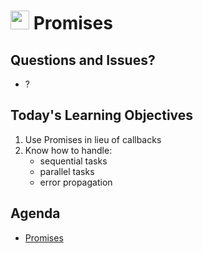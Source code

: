 <img src="https://cloud.githubusercontent.com/assets/478864/22186847/68223ce6-e0b1-11e6-8a62-0e3edc96725e.png" width=30> Promises
===

## Questions and Issues?

* ?

## Today's Learning Objectives

1. Use Promises in lieu of callbacks
2. Know how to handle:
	* sequential tasks
	* parallel tasks
	* error propagation

## Agenda

* [Promises](https://github.com/martypdx/workshop-promises-fat-arrows)